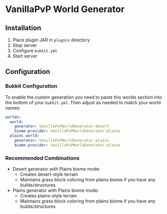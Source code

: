 # VanillaPvP World Generator

## Installation
1. Place plugin JAR in `plugins` directory
2. Stop server
3. Configure `bukkit.yml`
4. Start server

## Configuration

### Bukkit Configuration
To enable the custom generation you need to paste this worlds section into the bottom of your `bukkit.yml`. Then adjust as needed to match your world names:
```yaml
worlds:
  world:
    generator: VanillaPvPWorldGenerator:desert
    biome-provider: VanillaPvPWorldGenerator:plains
  plains_world:
    generator: VanillaPvPWorldGenerator:plains
    biome-provider: VanillaPvPWorldGenerator:plains
```


### Recommended Combinations
- Desert generator with Plains biome mode:
    - Creates desert-style terrain
    - Maintains grass block coloring from plains biome if you have any builds/structures
- Plains generator with Plains biome mode:
    - Creates plains-style terrain
    - Maintains grass block coloring from plains biome if you have any builds/structures